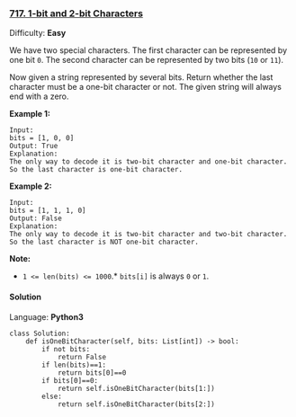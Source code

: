 ### [717\. 1-bit and 2-bit Characters](https://leetcode.com/problems/1-bit-and-2-bit-characters/)

Difficulty: **Easy**


We have two special characters. The first character can be represented by one bit `0`. The second character can be represented by two bits (`10` or `11`).

Now given a string represented by several bits. Return whether the last character must be a one-bit character or not. The given string will always end with a zero.

**Example 1:**  

```
Input: 
bits = [1, 0, 0]
Output: True
Explanation: 
The only way to decode it is two-bit character and one-bit character. So the last character is one-bit character.
```

**Example 2:**  

```
Input: 
bits = [1, 1, 1, 0]
Output: False
Explanation: 
The only way to decode it is two-bit character and two-bit character. So the last character is NOT one-bit character.
```

**Note:**

*   `1 <= len(bits) <= 1000`.*   `bits[i]` is always `0` or `1`.

#### Solution

Language: **Python3**

```python3
class Solution:
    def isOneBitCharacter(self, bits: List[int]) -> bool:
        if not bits:
            return False
        if len(bits)==1:
            return bits[0]==0
        if bits[0]==0:
            return self.isOneBitCharacter(bits[1:])
        else:
            return self.isOneBitCharacter(bits[2:])
```